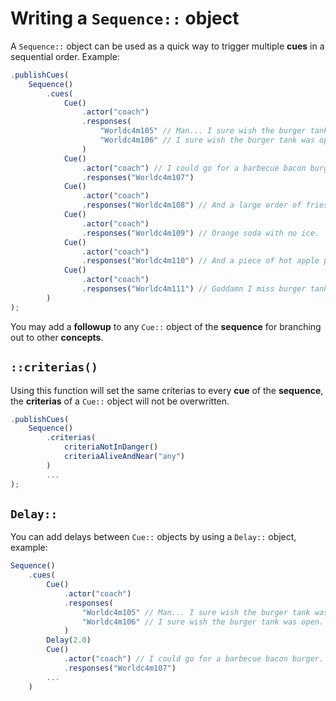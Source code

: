 # Writing a `Sequence::` object

A `Sequence::` object can be used as a quick way to trigger multiple **cues** in a sequential order. Example:

```javascript
.publishCues(
    Sequence()
        .cues(
            Cue()
                .actor("coach")
                .responses(           
                    "Worldc4m105" // Man... I sure wish the burger tank was open.
                    "Worldc4m106" // I sure wish the burger tank was open.
                )
            Cue()
                .actor("coach") // I could go for a barbecue bacon burger.
                .responses("Worldc4m107")
            Cue()
                .actor("coach")
                .responses("Worldc4m108") // And a large order of fries.
            Cue()
                .actor("coach")
                .responses("Worldc4m109") // Orange soda with no ice.
            Cue()
                .actor("coach")
                .responses("Worldc4m110") // And a piece of hot apple pie.
            Cue()
                .actor("coach")
                .responses("Worldc4m111") // Goddamn I miss burger tank.
        )
);
```

You may add a **followup** to any `Cue::` object of the **sequence** for branching out to other **concepts**.

## **`::criterias()`**

Using this function will set the same criterias to every **cue** of the **sequence**, the **criterias** of a `Cue::` object will not be overwritten.

```javascript
.publishCues(
    Sequence()
        .criterias(
            criteriaNotInDanger()
            criteriaAliveAndNear("any")
        )
        ...
);
```

## **`Delay::`**

You can add delays between `Cue::` objects by using a `Delay::` object, example:

```javascript
Sequence()
    .cues(
        Cue()
            .actor("coach")
            .responses(           
                "Worldc4m105" // Man... I sure wish the burger tank was open.
                "Worldc4m106" // I sure wish the burger tank was open.
            )
        Delay(2.0)
        Cue()
            .actor("coach") // I could go for a barbecue bacon burger.
            .responses("Worldc4m107")
        ...
    )
```

